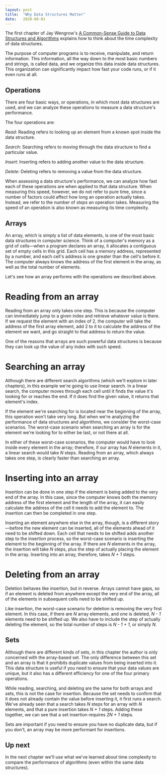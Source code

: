 ```yaml
---
layout: post
title:  "Why Data Structures Matter"
date:   2020-08-01
---
```


The first chapter of Jay Wengrow's [A Common-Sense Guide to Data Structures and Algorithms](https://pragprog.com/titles/jwdsal2/) explains how to think about the time complexity of data structures.

The purpose of computer programs is to receive, manipulate, and return information. This information, all the way down to the most basic numbers and strings, is called data, and we organize this data inside data structures. This organization can significantly impact how fast your code runs, or if it even runs at all.

## Operations

There are four basic ways, or operations, in which most data structures are used, and we can analyze these operations to measure a data structure's performance.

The four operations are:

_Read_: Reading refers to looking up an element from a known spot inside the data structure.

_Search_: Searching refers to moving through the data structure to find a particular value.

_Insert_: Inserting refers to adding another value to the data structure.

_Delete_: Deleting refers to removing a value from the data structure.

When assessing a data structure's performance, we can analyze how fast each of these operations are when applied to that data structure. When measuring this speed, however, we do not refer to pure time, since a number of factors could affect how long an operation actually takes. Instead, we refer to the number of _steps_ an operation takes. Measuring the speed of an operation is also known as measuring its time complexity.

## Arrays

An array, which is simply a list of data elements, is one of the most basic data structures in computer science. Think of a computer's memory as a grid of cells—when a program declares an array, it allocates a contiguous set of empty cells in this grid. Each cell has a memory address, represented by a number, and each cell's address is one greater than the cell's before it. The computer always knows the address of the first element in the array, as well as the total number of elements.

Let's see how an array performs with the operations we described above.

# Reading from an array

Reading from an array only takes one step. This is because the computer can immediately jump to a given index and retrieve whatever value is there. If we request the element with an index of 2, the computer will take the address of the first array element, add 2 to it to calculate the address of the element we want, and go straight to that address to return the value.

One of the reasons that arrays are such powerful data structures is because they can look up the value of any index with such speed.

# Searching an array

Although there are different search algorithms (which we'll explore in later chapters), in this example we're going to use linear search. In a linear search, the computer moves through each cell until it finds the value it's looking for or reaches the end. If it does find the given value, it returns that element's index.

If the element we're searching for is located near the beginning of the array, this operation won't take very long. But when we're analyzing the performance of data structures and algorithms, we consider the worst-case scenarios. The worst-case scenario when searching an array is for the element we're looking for to either be last, or not there at all.

In either of these worst-case scenarios, the computer would have to look inside every element in the array; therefore, if our array has _N_ elements in it, a linear search would take _N_ steps. Reading from an array, which always takes one step, is clearly faster than searching an array.


# Inserting into an array

Insertion can be done in one step if the element is being added to the very end of the array. In this case, since the computer knows both the memory address of the first element and the length of the array, it can easily calculate the address of the cell it needs to add the element to. The insertion can then be completed in one step.

Inserting an element anywhere else in the array, though, is a different story—before the new element can be inserted, all of the elements ahead of it need to be shifted down. Each cell that needs to be shifted adds another step to the insertion process, so the worst-case scenario is inserting the element to the beginning of the array. If there are _N_ elements in the array, the insertion will take _N_ steps, plus the step of actually placing the element in the array. Inserting into an array, therefore, takes _N + 1_ steps.


# Deleting from an array

Deletion behaves like insertion, but in reverse. Arrays cannot have gaps, so if an element is deleted from anywhere except the very end of the array, all of the elements in subsequent cells need to be shifted up.

Like insertion, the worst-case scenario for deletion is removing the very first element. In this case, if there are _N_ array elements, and one is deleted, _N - 1_ elements need to be shifted up. We also have to include the step of actually deleting the element, so the total number of steps is _N - 1 + 1_, or simply _N_.


## Sets

Although there are different kinds of sets, in this chapter the author is only concerned with the array-based set. The only difference between this set and an array is that it prohibits duplicate values from being inserted into it. This data structure is useful if you need to ensure that your data values are unique, but it also has a different efficiency for one of the four primary operations.

While reading, searching, and deleting are the same for both arrays and sets, this is not the case for insertion. Because the set needs to confirm that it does not already contain the value before inserting it, it first runs a search. We've already seen that a search takes _N_ steps for an array with _N_ elements, and that a pure insertion takes _N + 1_ steps. Adding these together, we can see that a set insertion requires _2N + 1_ steps.

Sets are important if you need to ensure you have no duplicate data, but if you don't, an array may be more performant for insertions.

## Up next

In the next chapter we'll use what we've learned about time complexity to compare the performance of algorithms (even within the same data structures).
